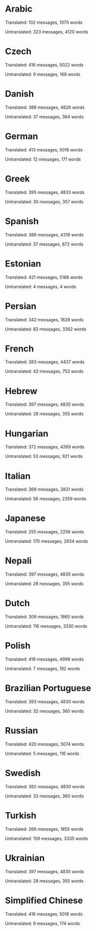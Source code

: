 # Arabic

Translated: 102 messages, 1070 words

Untranslated: 323 messages, 4120 words

# Czech

Translated: 416 messages, 5022 words

Untranslated: 9 messages, 168 words

# Danish

Translated: 388 messages, 4826 words

Untranslated: 37 messages, 364 words

# German

Translated: 413 messages, 5019 words

Untranslated: 12 messages, 171 words

# Greek

Translated: 395 messages, 4833 words

Untranslated: 30 messages, 357 words

# Spanish

Translated: 388 messages, 4318 words

Untranslated: 37 messages, 872 words

# Estonian

Translated: 421 messages, 5186 words

Untranslated: 4 messages, 4 words

# Persian

Translated: 342 messages, 1828 words

Untranslated: 83 messages, 3362 words

# French

Translated: 383 messages, 4437 words

Untranslated: 42 messages, 753 words

# Hebrew

Translated: 397 messages, 4835 words

Untranslated: 28 messages, 355 words

# Hungarian

Translated: 372 messages, 4269 words

Untranslated: 53 messages, 921 words

# Italian

Translated: 369 messages, 2831 words

Untranslated: 56 messages, 2359 words

# Japanese

Translated: 255 messages, 2256 words

Untranslated: 170 messages, 2934 words

# Nepali

Translated: 397 messages, 4835 words

Untranslated: 28 messages, 355 words

# Dutch

Translated: 309 messages, 1860 words

Untranslated: 116 messages, 3330 words

# Polish

Translated: 418 messages, 4998 words

Untranslated: 7 messages, 192 words

# Brazilian Portuguese

Translated: 393 messages, 4830 words

Untranslated: 32 messages, 360 words

# Russian

Translated: 420 messages, 5074 words

Untranslated: 5 messages, 116 words

# Swedish

Translated: 392 messages, 4830 words

Untranslated: 33 messages, 360 words

# Turkish

Translated: 266 messages, 1855 words

Untranslated: 159 messages, 3335 words

# Ukrainian

Translated: 397 messages, 4835 words

Untranslated: 28 messages, 355 words

# Simplified Chinese

Translated: 416 messages, 5016 words

Untranslated: 9 messages, 174 words

